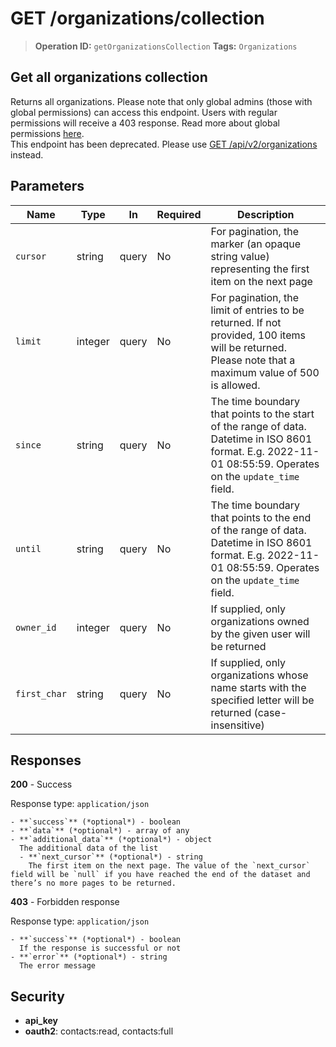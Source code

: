 # GET /organizations/collection

> **Operation ID:** `getOrganizationsCollection`
> **Tags:** `Organizations`

## Get all organizations collection

Returns all organizations. Please note that only global admins (those with global permissions) can access this endpoint. Users with regular permissions will receive a 403 response. Read more about global permissions <a href="https://support.pipedrive.com/en/article/global-user-management" target="_blank" rel="noopener noreferrer">here</a>. <br>This endpoint has been deprecated. Please use <a href="https://developers.pipedrive.com/docs/api/v1/Organizations#getOrganizations" target="_blank" rel="noopener noreferrer">GET /api/v2/organizations</a> instead.

## Parameters

| Name | Type | In | Required | Description |
|------|------|-------|----------|-------------|
| `cursor` | string | query | No | For pagination, the marker (an opaque string value) representing the first item on the next page |
| `limit` | integer | query | No | For pagination, the limit of entries to be returned. If not provided, 100 items will be returned. Please note that a maximum value of 500 is allowed. |
| `since` | string | query | No | The time boundary that points to the start of the range of data. Datetime in ISO 8601 format. E.g. 2022-11-01 08:55:59. Operates on the `update_time` field. |
| `until` | string | query | No | The time boundary that points to the end of the range of data. Datetime in ISO 8601 format. E.g. 2022-11-01 08:55:59. Operates on the `update_time` field. |
| `owner_id` | integer | query | No | If supplied, only organizations owned by the given user will be returned |
| `first_char` | string | query | No | If supplied, only organizations whose name starts with the specified letter will be returned (case-insensitive) |

## Responses

**200** - Success

Response type: `application/json`

```
- **`success`** (*optional*) - boolean
- **`data`** (*optional*) - array of any
- **`additional_data`** (*optional*) - object
  The additional data of the list
  - **`next_cursor`** (*optional*) - string
    The first item on the next page. The value of the `next_cursor` field will be `null` if you have reached the end of the dataset and there’s no more pages to be returned.
```

**403** - Forbidden response

Response type: `application/json`

```
- **`success`** (*optional*) - boolean
  If the response is successful or not
- **`error`** (*optional*) - string
  The error message
```


## Security

- **api_key**
- **oauth2**: contacts:read, contacts:full